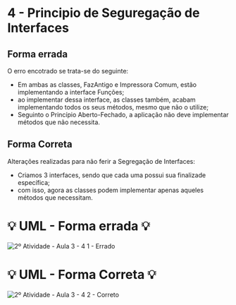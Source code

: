 # 4 - Principio de Seguregação de Interfaces

## Forma errada
O erro encotrado se trata-se do seguinte:
- Em ambas as classes, FazAntigo e Impressora Comum, estão implementando a interface Funções;
- ao implementar dessa interface, as classes também, acabam implementando todos os seus métodos, mesmo que não o utilize;
- Seguinto o Princípio Aberto-Fechado, a aplicação não deve implementar métodos que não necessita.

## Forma Correta
Alterações realizadas para não ferir a Segregação de Interfaces:
- Criamos 3 interfaces, sendo que cada uma possui sua finalizade específica;
- com isso, agora as classes podem implementar apenas aqueles métodos que necessitam.

#  :bulb: UML - Forma errada :bulb:
![2º Atividade - Aula 3 - 4 1 - Errado](https://github.com/user-attachments/assets/c3ac2c0d-426f-4afa-b264-b16abc39efca)

#  :bulb: UML - Forma Correta :bulb:
![2º Atividade - Aula 3 - 4 2 - Correto](https://github.com/user-attachments/assets/2fcdaa4b-8e28-4d7c-b8df-c7e0f3aadfb4)
